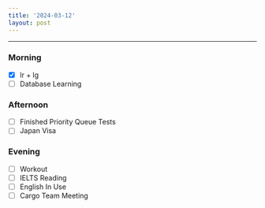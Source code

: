 ```yaml
---
title: '2024-03-12'
layout: post
---
```


---

### Morning

- [x] lr + lg
- [ ] Database Learning

### Afternoon

- [ ] Finished Priority Queue Tests
- [ ] Japan Visa

### Evening

- [ ] Workout
- [ ] IELTS Reading
- [ ] English In Use
- [ ] Cargo Team Meeting
